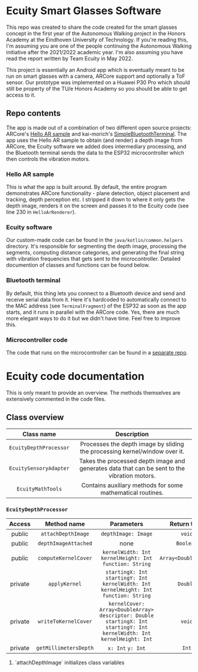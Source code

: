 # Ecuity Smart Glasses Software
This repo was created to share the code created for the smart glasses concept in the first year of the Autonomous Walking project in the Honors Academy at the Eindhoven University of Technology. If you're reading this, I'm assuming you are one of the people continuing the Autonomous Walking initiative after the 2021/2022 academic year. I'm also assuming you have read the report written by Team Ecuity in May 2022.

This project is essentially an Android app which is eventually meant to be run on smart glasses with a camera, ARCore support and optionally a ToF sensor. Our prototype was implemented on a Huawei P30 Pro which should still be property of the TU/e Honors Academy so you should be able to get access to it.

## Repo contents
The app is made out of a combination of two different open source projects: ARCore's [Hello AR sample](https://github.com/google-ar/arcore-android-sdk/tree/master/samples/hello_ar_kotlin) and kai-morich's [SimpleBluetoothTerminal](https://github.com/kai-morich/SimpleBluetoothTerminal). The app uses the Hello AR sample to obtain (and render) a depth image from ARCore, the Ecuity software we added does intermediary processing, and the Bluetooth terminal sends the data to the ESP32 microcontroller which then controls the vibration motors.

### Hello AR sample
This is what the app is built around. By default, the entire program demonstrates ARCore functionality - plane detection, object placement and tracking, depth perception etc. I stripped it down to where it only gets the depth image, renders it on the screen and passes it to the Ecuity code (see line 230 in `HelloArRenderer`).

### Ecuity software
Our custom-made code can be found in the `java/kotlin/common.helpers` directory. It's responsible for segmenting the depth image, processing the segments, computing distance categories, and generating the final string with vibration frequencies that gets sent to the microcontroller. Detailed documention of classes and functions can be found below.

### Bluetooth terminal
By default, this thing lets you connect to a Bluetooth device and send and receive serial data from it. Here it's hardcoded to automatically connect to the MAC address (see `TerminalFragment`) of the ESP32 as soon as the app starts, and it runs in parallel with the ARCore code. Yes, there are much more elegant ways to do it but we didn't have time. Feel free to improve this.

### Microcontroller code
The code that runs on the microcontroller can be found in a [separate repo]().

# Ecuity code documentation
This is only meant to provide an overview. The methods themselves are extensively commented in the code files.

## Class overview
|      Class name      |                                          Description                                         |
|:--------------------:|:--------------------------------------------------------------------------------------------:|
| `EcuityDepthProcessor` | Processes the depth image by sliding the processing kernel/window over it.                   |
| `EcuitySensoryAdapter` | Takes the processed depth image and generates data that can be sent to the vibration motors. |
| `EcuityMathTools`      | Contains auxiliary methods for some mathematical routines.                                   |

### `EcuityDepthProcessor`
|  Access |      Method name      |                                                            Parameters                                                           |      Return type     |
|:-------:|:---------------------:|:-------------------------------------------------------------------------------------------------------------------------------:|:--------------------:|
| public  | `attachDepthImage`    | `depthImage: Image`                                                                                                             | `void`               |
| public  | `depthImageAttached`  | none                                                                                                                            | `Boolean`            |
| public  | `computeKernelCover`  | `kernelWidth: Int` `kernelHeight: Int` `function: String`                                                                       | `Array<DoubleArray>` |
| private | `applyKernel`         | `startingX: Int` `startingY: Int` `kernelWidth: Int` `kernelHeight: Int` `function: String`                                     | `Double`             |
| private | `writeToKernelCover`  | `kernelCover: Array<DoubleArray>` `descriptor: Double` `startingX: Int` `startingY: Int` `kernelWidth: Int` `kernelHeight: Int` | `void`               |
| private | `getMillimetersDepth` | `x: Int` `y: Int`                                                                                                               | `Int`                |

<ol>
  <li> `attachDepthImage` initializes class variables
</ol>
